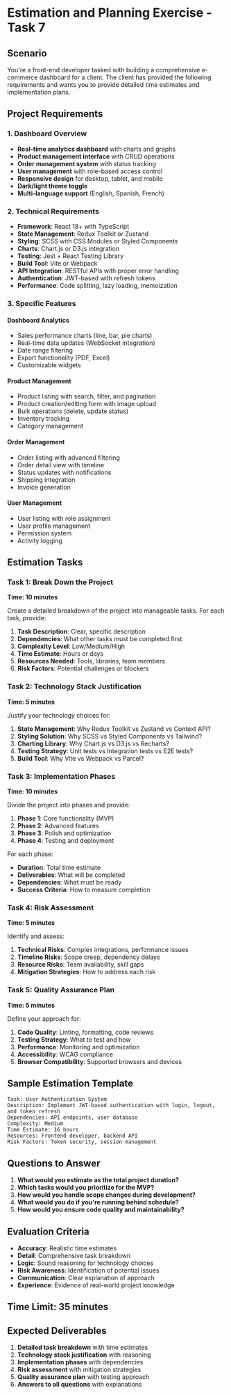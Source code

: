 # Estimation and Planning Exercise - Task 7

## Scenario
You're a front-end developer tasked with building a comprehensive e-commerce dashboard for a client. The client has provided the following requirements and wants you to provide detailed time estimates and implementation plans.

## Project Requirements

### 1. Dashboard Overview
- **Real-time analytics dashboard** with charts and graphs
- **Product management interface** with CRUD operations
- **Order management system** with status tracking
- **User management** with role-based access control
- **Responsive design** for desktop, tablet, and mobile
- **Dark/light theme toggle**
- **Multi-language support** (English, Spanish, French)

### 2. Technical Requirements
- **Framework**: React 18+ with TypeScript
- **State Management**: Redux Toolkit or Zustand
- **Styling**: SCSS with CSS Modules or Styled Components
- **Charts**: Chart.js or D3.js integration
- **Testing**: Jest + React Testing Library
- **Build Tool**: Vite or Webpack
- **API Integration**: RESTful APIs with proper error handling
- **Authentication**: JWT-based with refresh tokens
- **Performance**: Code splitting, lazy loading, memoization

### 3. Specific Features

#### Dashboard Analytics
- Sales performance charts (line, bar, pie charts)
- Real-time data updates (WebSocket integration)
- Date range filtering
- Export functionality (PDF, Excel)
- Customizable widgets

#### Product Management
- Product listing with search, filter, and pagination
- Product creation/editing form with image upload
- Bulk operations (delete, update status)
- Inventory tracking
- Category management

#### Order Management
- Order listing with advanced filtering
- Order detail view with timeline
- Status updates with notifications
- Shipping integration
- Invoice generation

#### User Management
- User listing with role assignment
- User profile management
- Permission system
- Activity logging

## Estimation Tasks

### Task 1: Break Down the Project
**Time: 10 minutes**

Create a detailed breakdown of the project into manageable tasks. For each task, provide:

1. **Task Description**: Clear, specific description
2. **Dependencies**: What other tasks must be completed first
3. **Complexity Level**: Low/Medium/High
4. **Time Estimate**: Hours or days
5. **Resources Needed**: Tools, libraries, team members
6. **Risk Factors**: Potential challenges or blockers

### Task 2: Technology Stack Justification
**Time: 5 minutes**

Justify your technology choices for:

1. **State Management**: Why Redux Toolkit vs Zustand vs Context API?
2. **Styling Solution**: Why SCSS vs Styled Components vs Tailwind?
3. **Charting Library**: Why Chart.js vs D3.js vs Recharts?
4. **Testing Strategy**: Unit tests vs Integration tests vs E2E tests?
5. **Build Tool**: Why Vite vs Webpack vs Parcel?

### Task 3: Implementation Phases
**Time: 10 minutes**

Divide the project into phases and provide:

1. **Phase 1**: Core functionality (MVP)
2. **Phase 2**: Advanced features
3. **Phase 3**: Polish and optimization
4. **Phase 4**: Testing and deployment

For each phase:
- **Duration**: Total time estimate
- **Deliverables**: What will be completed
- **Dependencies**: What must be ready
- **Success Criteria**: How to measure completion

### Task 4: Risk Assessment
**Time: 5 minutes**

Identify and assess:

1. **Technical Risks**: Complex integrations, performance issues
2. **Timeline Risks**: Scope creep, dependency delays
3. **Resource Risks**: Team availability, skill gaps
4. **Mitigation Strategies**: How to address each risk

### Task 5: Quality Assurance Plan
**Time: 5 minutes**

Define your approach for:

1. **Code Quality**: Linting, formatting, code reviews
2. **Testing Strategy**: What to test and how
3. **Performance**: Monitoring and optimization
4. **Accessibility**: WCAG compliance
5. **Browser Compatibility**: Supported browsers and devices

## Sample Estimation Template

```
Task: User Authentication System
Description: Implement JWT-based authentication with login, logout, and token refresh
Dependencies: API endpoints, user database
Complexity: Medium
Time Estimate: 16 hours
Resources: Frontend developer, backend API
Risk Factors: Token security, session management
```

## Questions to Answer

1. **What would you estimate as the total project duration?**
2. **Which tasks would you prioritize for the MVP?**
3. **How would you handle scope changes during development?**
4. **What would you do if you're running behind schedule?**
5. **How would you ensure code quality and maintainability?**

## Evaluation Criteria

- **Accuracy**: Realistic time estimates
- **Detail**: Comprehensive task breakdown
- **Logic**: Sound reasoning for technology choices
- **Risk Awareness**: Identification of potential issues
- **Communication**: Clear explanation of approach
- **Experience**: Evidence of real-world project knowledge

## Time Limit: 35 minutes

## Expected Deliverables

1. **Detailed task breakdown** with time estimates
2. **Technology stack justification** with reasoning
3. **Implementation phases** with dependencies
4. **Risk assessment** with mitigation strategies
5. **Quality assurance plan** with testing approach
6. **Answers to all questions** with explanations
